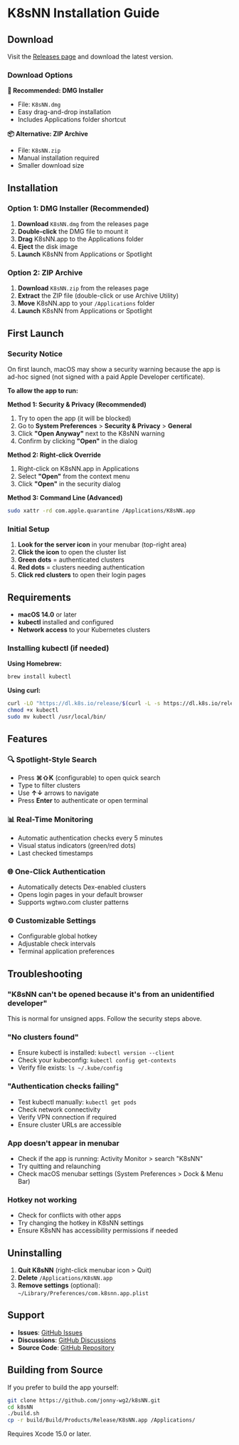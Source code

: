 # K8sNN Installation Guide

## Download

Visit the [Releases page](https://github.com/jonny-wg2/k8sNN/releases) and download the latest version.

### Download Options

**🎯 Recommended: DMG Installer**

- File: `K8sNN.dmg`
- Easy drag-and-drop installation
- Includes Applications folder shortcut

**📦 Alternative: ZIP Archive**

- File: `K8sNN.zip`
- Manual installation required
- Smaller download size

## Installation

### Option 1: DMG Installer (Recommended)

1. **Download** `K8sNN.dmg` from the releases page
2. **Double-click** the DMG file to mount it
3. **Drag** K8sNN.app to the Applications folder
4. **Eject** the disk image
5. **Launch** K8sNN from Applications or Spotlight

### Option 2: ZIP Archive

1. **Download** `K8sNN.zip` from the releases page
2. **Extract** the ZIP file (double-click or use Archive Utility)
3. **Move** K8sNN.app to your `/Applications` folder
4. **Launch** K8sNN from Applications or Spotlight

## First Launch

### Security Notice

On first launch, macOS may show a security warning because the app is ad-hoc signed (not signed with a paid Apple Developer certificate).

**To allow the app to run:**

**Method 1: Security & Privacy (Recommended)**

1. Try to open the app (it will be blocked)
2. Go to **System Preferences** > **Security & Privacy** > **General**
3. Click **"Open Anyway"** next to the K8sNN warning
4. Confirm by clicking **"Open"** in the dialog

**Method 2: Right-click Override**

1. Right-click on K8sNN.app in Applications
2. Select **"Open"** from the context menu
3. Click **"Open"** in the security dialog

**Method 3: Command Line (Advanced)**

```bash
sudo xattr -rd com.apple.quarantine /Applications/K8sNN.app
```

### Initial Setup

1. **Look for the server icon** in your menubar (top-right area)
2. **Click the icon** to open the cluster list
3. **Green dots** = authenticated clusters
4. **Red dots** = clusters needing authentication
5. **Click red clusters** to open their login pages

## Requirements

- **macOS 14.0** or later
- **kubectl** installed and configured
- **Network access** to your Kubernetes clusters

### Installing kubectl (if needed)

**Using Homebrew:**

```bash
brew install kubectl
```

**Using curl:**

```bash
curl -LO "https://dl.k8s.io/release/$(curl -L -s https://dl.k8s.io/release/stable.txt)/bin/darwin/amd64/kubectl"
chmod +x kubectl
sudo mv kubectl /usr/local/bin/
```

## Features

### 🔍 Spotlight-Style Search

- Press **⌘⇧K** (configurable) to open quick search
- Type to filter clusters
- Use **↑↓** arrows to navigate
- Press **Enter** to authenticate or open terminal

### 📊 Real-Time Monitoring

- Automatic authentication checks every 5 minutes
- Visual status indicators (green/red dots)
- Last checked timestamps

### 🌐 One-Click Authentication

- Automatically detects Dex-enabled clusters
- Opens login pages in your default browser
- Supports wgtwo.com cluster patterns

### ⚙️ Customizable Settings

- Configurable global hotkey
- Adjustable check intervals
- Terminal application preferences

## Troubleshooting

### "K8sNN can't be opened because it's from an unidentified developer"

This is normal for unsigned apps. Follow the security steps above.

### "No clusters found"

- Ensure kubectl is installed: `kubectl version --client`
- Check your kubeconfig: `kubectl config get-contexts`
- Verify file exists: `ls ~/.kube/config`

### "Authentication checks failing"

- Test kubectl manually: `kubectl get pods`
- Check network connectivity
- Verify VPN connection if required
- Ensure cluster URLs are accessible

### App doesn't appear in menubar

- Check if the app is running: Activity Monitor > search "K8sNN"
- Try quitting and relaunching
- Check macOS menubar settings (System Preferences > Dock & Menu Bar)

### Hotkey not working

- Check for conflicts with other apps
- Try changing the hotkey in K8sNN settings
- Ensure K8sNN has accessibility permissions if needed

## Uninstalling

1. **Quit K8sNN** (right-click menubar icon > Quit)
2. **Delete** `/Applications/K8sNN.app`
3. **Remove settings** (optional): `~/Library/Preferences/com.k8snn.app.plist`

## Support

- **Issues**: [GitHub Issues](https://github.com/jonny-wg2/k8sNN/issues)
- **Discussions**: [GitHub Discussions](https://github.com/jonny-wg2/k8sNN/discussions)
- **Source Code**: [GitHub Repository](https://github.com/jonny-wg2/k8sNN)

## Building from Source

If you prefer to build the app yourself:

```bash
git clone https://github.com/jonny-wg2/k8sNN.git
cd k8sNN
./build.sh
cp -r build/Build/Products/Release/K8sNN.app /Applications/
```

Requires Xcode 15.0 or later.
